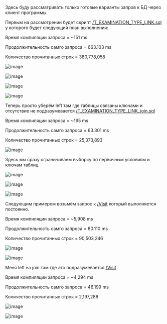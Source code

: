 Здесь буду рассматривать только готовые варианты запров к БД через клиент программы.

Первым на рассмотрении будет скрипт [/T_EXAMINATION_TYPE_LINK.sql](https://github.com/Artemedi/plan_work/blob/1c31352080cb22c86692ca61b5c2682dce7e1e0c/T_EXAMINATION_TYPE_LINK.sql) у которого будет следующий план выполнения:

Время компиляции запроса = ~151 ms

Продолжительность самго запроса = 663.103 ms

Количество прочитанных строк = 380,778,058

![image](https://github.com/Artemedi/plan_work/assets/99907367/227e7a49-786e-403a-84cb-38dd029eab3a)

![image](https://github.com/Artemedi/plan_work/assets/99907367/313d8add-5cee-43e2-a733-b97567097a50)

![image](https://github.com/Artemedi/plan_work/assets/99907367/f01601d5-a9e4-4bed-a69b-9278d6f529a2)

![image](https://github.com/Artemedi/plan_work/assets/99907367/236530f6-63a2-478b-a7bf-42f29ee53e60)


Теперь просто уберём left там где таблицы связаны ключами и отсутствие не подразумевается [/T_EXAMINATION_TYPE_LINK_join.sql](https://github.com/Artemedi/plan_work/blob/1c31352080cb22c86692ca61b5c2682dce7e1e0c/T_EXAMINATION_TYPE_LINK_join.sql)

Время компиляции запроса = ~165 ms

Продолжительность самго запроса = 63.301 ms

Количество прочитанных строк = 25,373,893

![image](https://github.com/Artemedi/plan_work/assets/99907367/085a1e32-e0ff-48a4-95ec-3a491ebdc9fe)


Здесь мы сразу ограничиваем выборку по первичным условиям и ключам таблиц

![image](https://github.com/Artemedi/plan_work/assets/99907367/f7ccffd8-54b0-4b0c-a1af-91dde6176e69)

![image](https://github.com/Artemedi/plan_work/assets/99907367/d711c608-d116-4639-b72c-419921d8e065)

![image](https://github.com/Artemedi/plan_work/assets/99907367/75f315ca-598e-46ef-9f1d-9a399fa04806)


Следующим примером возьмём запрос к [/Visit](https://github.com/Artemedi/plan_work/blob/58e10ac4d7f8b248f557522fd4d92145a9a1cbb2/visit_left.sql) который выполняется постоянно.

Время компиляции запроса = ~5,908 ms

Продолжительность самго запроса = 80.110 ms

Количество прочитанных строк = 90,503,246

![image](https://github.com/Artemedi/plan_work/assets/99907367/bcfe3c8a-4cf4-4d7c-ab47-4346913be167)

![image](https://github.com/Artemedi/plan_work/assets/99907367/08dc798f-aeb1-4ee9-9929-f0a5e6589058)


Меня left на join там где это подразумевается [/Visit](https://github.com/Artemedi/plan_work/blob/58e10ac4d7f8b248f557522fd4d92145a9a1cbb2/visit_join.sql)

Время компиляции запроса = ~4,294 ms

Продолжительность самго запроса = 46.199 ms

Количество прочитанных строк = 2,197,288

![image](https://github.com/Artemedi/plan_work/assets/99907367/ffa4cb97-f80e-4c49-b0bd-f31a05dfb326)

![image](https://github.com/Artemedi/plan_work/assets/99907367/3a4c56c6-abf4-402f-9ded-c490fc207f6d)


